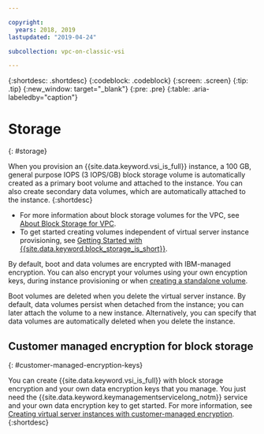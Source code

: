 ```yaml
---

copyright:
  years: 2018, 2019
lastupdated: "2019-04-24"

subcollection: vpc-on-classic-vsi

---
```


{:shortdesc: .shortdesc}
{:codeblock: .codeblock}
{:screen: .screen}
{:tip: .tip}
{:new_window: target="_blank"}
{:pre: .pre}
{:table: .aria-labeledby="caption"}


# Storage
{: #storage}

When you provision an {{site.data.keyword.vsi_is_full}} instance, a 100 GB, general purpose IOPS (3 IOPS/GB) block storage volume is 
automatically created as a primary boot volume and attached to the instance. You can also create secondary data volumes, which are automatically attached to the instance.
{:shortdesc}

- For more information about block storage volumes for the VPC, see [About Block Storage for VPC](/docs/vpc-on-classic-block-storage?topic=vpc-on-classic-block-storage-block-storage-about).  
- To get started creating volumes independent of virtual server instance provisioning, see [Getting Started with {{site.data.keyword.block_storage_is_short}}](/docs/vpc-on-classic-block-storage?topic=vpc-on-classic-block-storage-getting-started).

By default, boot and data volumes are encrypted with IBM-managed encryption. You can also encrypt your volumes using your own encyption keys, during instance provisioning or when [creating a standalone volume](/docs/vpc-on-classic-block-storage?topic=vpc-on-classic-block-storage-block-storage-encryption).  

Boot volumes are deleted when you delete the virtual server instance. By default, data volumes persist when detached from the instance; you can later attach the volume to a new instance. Alternatively, you can specify that data volumes are automatically deleted when you delete the instance.  

## Customer managed encryption for block storage  
{: #customer-managed-encryption-keys}

You can create {{site.data.keyword.vsi_is_full}} with block storage encryption and your own data encryption keys that you manage. You just need the {{site.data.keyword.keymanagementservicelong_notm}} service and your own data encryption key to get started. For more information, see [Creating virtual server instances with customer-managed encryption](/docs/vpc-on-classic-vsi?topic=vpc-on-classic-vsi-creating-instances-byok).
{:shortdesc}

